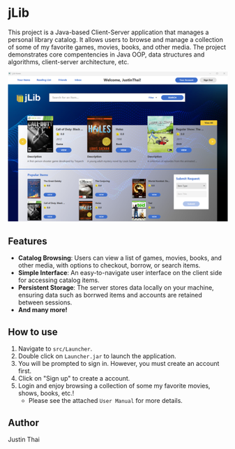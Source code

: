 # jLib

This project is a Java-based Client-Server application that manages a personal library catalog. It allows users to browse and manage a collection of some of my favorite games, movies, books, and other media. The project demonstrates core compentencies in Java OOP, data structures and algorithms, client-server architecture, etc.

![Home Page](Demo%20Images/3.%20Home%20Page.png)

## Features

- **Catalog Browsing**: Users can view a list of games, movies, books, and other media, with options to checkout, borrow, or search items.
- **Simple Interface**: An easy-to-navigate user interface on the client side for accessing catalog items.
- **Persistent Storage**: The server stores data locally on your machine, ensuring data such as borrwed items and accounts are retained between sessions.
- **And many more!**

## How to use
1. Navigate to `src/Launcher`.
2. Double click on `Launcher.jar` to launch the application.
3. You will be prompted to sign in. However, you must create an account first.
4. Click on "Sign up" to create a account.
5. Login and enjoy browsing a collection of some my favorite movies, shows, books, etc.!
   - Please see the attached `User Manual` for more details.
  
## Author
Justin Thai
